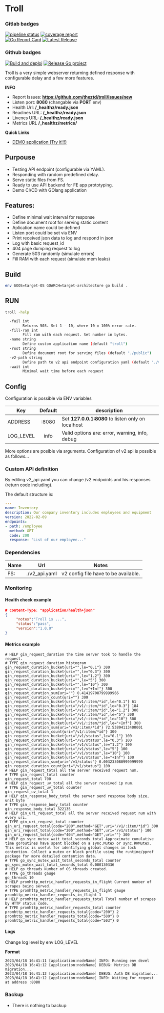# Troll


### Gitlab badges
[![pipeline status](https://gitlab.com/theztd/troll/badges/main/pipeline.svg)](https://gitlab.com/theztd/troll/-/commits/main)   [![coverage report](https://gitlab.com/theztd/troll/badges/main/coverage.svg)](https://gitlab.com/theztd/troll/-/commits/main)   
[![Go Report Card](https://goreportcard.com/badge/gitlab.com/theztd/troll?style=flat-square)](https://goreportcard.com/report/gitlab.com/theztd/troll)   [![Latest Release](https://gitlab.com/theztd/troll/-/badges/release.svg)](https://gitlab.com/theztd/troll/-/releases)


### Github badges
[![Build and deploj](https://github.com/theztd/troll/actions/workflows/build_and_deploy.yml/badge.svg)](https://github.com/theztd/troll/actions/workflows/build_and_deploy.yml)
[![Release Go project](https://github.com/theztd/troll/actions/workflows/release.yml/badge.svg)](https://github.com/theztd/troll/actions/workflows/release.yml)


Troll is a very simple webserver returning defined response with configurable delay and a few more features.

**INFO**

 * Report Issues: **https://github.com/theztd/troll/issues/new**
 * Listen port: **8080** (changable via **PORT** env)
 * Health Url: **/_healthz/ready.json**
 * Readines URL: **/_healthz/ready.json**
 * Livenes URL: **/_healthz/ready.json**
 * Metrics URL **/_healthz/metrics/**

**Quick Links**

 * [DEMO application (Try it!!!)](http://troll.fejk.net)



## Purpouse
 * Testing API endpoint (configurable via YAML).
 * Responding with random predefined delay.
 * Serve static files from FS.
 * Ready to use API backend for FE app prototyping.
 * Demo CI/CD with GOlang application

## Features:
 * Define minimal wait interval for response
 * Define document root for serving static content
 * Aplication name could be defined
 * Listen port could be set via ENV
 * Print received json data to log and respond in json
 * Log with basic request_id
 * 404 page dumping request to log
 * Generate 503 randomly (simulate errors)
 * Fill RAM with each request (simulate mem leaks)

## Build

```bash
env GOOS=target-OS GOARCH=target-architecture go build .
```

## RUN

```bash
troll -help

  -fail int
        Returns 503. Set 1 - 10, where 10 = 100% error rate.
  -fill-ram int
        Fill ram with each request. Set number in bytes.
  -name string
        Define custom application name (default "troll")
  -root string
        Define document root for serving files (default "./public")
  -v2-path string
        Define path to v2 api endpoint configuration yaml (default "./v2_api.yaml")
  -wait int
        Minimal wait time before each request
```

## Config

Configuration is possible via ENV variables

 |Key| Default | description |
 |---|:---:|---|
 | ADDRESS | :8080 | Set **127.0.0.1:8080** to listen only on localhost |
 | LOG_LEVEL | info | Valid options are: error, warning, info, debug |

More options are posible via arguments. Configuration of v2 api is possible as follows... 

### Custom API definition

By editing v2_api.yaml you can change /v2 endpoints and his responses (return code including).

The default structure is:
```yaml
---
name: Inventory
description: Our company inventory includes employees and equipment
version: 2022-02-09
endpoints:
- path: /employee
  method: GET
  code: 200
  response: "List of our employee..."
```

### Dependencies

 | Name | Url | Notes |
 |---|---|---|
 | FS:  | ./v2_api.yaml | v2 config file have to be available. |
 

### Monitoring

#### Health check example
 ```json
# Content-Type: "application/health+json"
{
      "notes":"Troll is ...",
      "status":"pass",
      "version":"1.0.0"
}
```

#### Metrics example
```prometheus
# HELP gin_request_duration the time server took to handle the request.
# TYPE gin_request_duration histogram
gin_request_duration_bucket{uri="",le="0.1"} 300
gin_request_duration_bucket{uri="",le="0.3"} 300
gin_request_duration_bucket{uri="",le="1.2"} 300
gin_request_duration_bucket{uri="",le="5"} 300
gin_request_duration_bucket{uri="",le="10"} 300
gin_request_duration_bucket{uri="",le="+Inf"} 300
gin_request_duration_sum{uri=""} 0.41419708799999966
gin_request_duration_count{uri=""} 300
gin_request_duration_bucket{uri="/v1/:item/*id",le="0.1"} 61
gin_request_duration_bucket{uri="/v1/:item/*id",le="0.3"} 184
gin_request_duration_bucket{uri="/v1/:item/*id",le="1.2"} 300
gin_request_duration_bucket{uri="/v1/:item/*id",le="5"} 300
gin_request_duration_bucket{uri="/v1/:item/*id",le="10"} 300
gin_request_duration_bucket{uri="/v1/:item/*id",le="+Inf"} 300
gin_request_duration_sum{uri="/v1/:item/*id"} 72.53894113400001
gin_request_duration_count{uri="/v1/:item/*id"} 300
gin_request_duration_bucket{uri="/v1/status",le="0.1"} 100
gin_request_duration_bucket{uri="/v1/status",le="0.3"} 100
gin_request_duration_bucket{uri="/v1/status",le="1.2"} 100
gin_request_duration_bucket{uri="/v1/status",le="5"} 100
gin_request_duration_bucket{uri="/v1/status",le="10"} 100
gin_request_duration_bucket{uri="/v1/status",le="+Inf"} 100
gin_request_duration_sum{uri="/v1/status"} 0.003233080999999999
gin_request_duration_count{uri="/v1/status"} 100
# HELP gin_request_total all the server received request num.
# TYPE gin_request_total counter
gin_request_total 700
# HELP gin_request_uv_total all the server received ip num.
# TYPE gin_request_uv_total counter
gin_request_uv_total 1
# HELP gin_response_body_total the server send response body size, unit byte
# TYPE gin_response_body_total counter
gin_response_body_total 322135
# HELP gin_uri_request_total all the server received request num with every uri.
# TYPE gin_uri_request_total counter
gin_uri_request_total{code="200",method="GET",uri="/v1/:item/*id"} 300
gin_uri_request_total{code="200",method="GET",uri="/v1/status"} 100
gin_uri_request_total{code="404",method="GET",uri=""} 300
# HELP go_sync_mutex_wait_total_seconds_total Approximate cumulative time goroutines have spent blocked on a sync.Mutex or sync.RWMutex. This metric is useful for identifying global changes in lock contention. Collect a mutex or block profile using the runtime/pprof package for more detailed contention data.
# TYPE go_sync_mutex_wait_total_seconds_total counter
go_sync_mutex_wait_total_seconds_total 0.000130336
# HELP go_threads Number of OS threads created.
# TYPE go_threads gauge
go_threads 10
# HELP promhttp_metric_handler_requests_in_flight Current number of scrapes being served.
# TYPE promhttp_metric_handler_requests_in_flight gauge
promhttp_metric_handler_requests_in_flight 1
# HELP promhttp_metric_handler_requests_total Total number of scrapes by HTTP status code.
# TYPE promhttp_metric_handler_requests_total counter
promhttp_metric_handler_requests_total{code="200"} 2
promhttp_metric_handler_requests_total{code="500"} 0
promhttp_metric_handler_requests_total{code="503"} 0
```

#### Logs

Change log level by env LOG_LEVEL

**Format**
```log
2023/04/18 16:41:11 [application:nodeName] INFO: Running env devel
2023/04/18 16:41:12 [application:nodeName] DEBUG: Metrics DB migration...
2023/04/18 16:41:12 [application:nodeName] DEBUG: Auth DB migration...
2023/04/18 16:41:12 [application:nodeName] INFO: Waiting for request at address :8080
```


### Backup

* There is nothing to backup